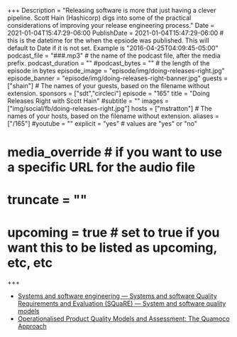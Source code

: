 +++
Description = "Releasing software is more that just having a clever pipeline. Scott Hain (Hashicorp) digs into some of the practical considerations of improving your release engineering process."
Date = 2021-01-04T15:47:29-06:00
PublishDate = 2021-01-04T15:47:29-06:00 # this is the datetime for the when the epsiode was published. This will default to Date if it is not set. Example is "2016-04-25T04:09:45-05:00"
podcast_file = "###.mp3" # the name of the podcast file, after the media prefix.
podcast_duration = ""
#podcast_bytes = "" # the length of the episode in bytes
episode_image = "episode/img/doing-releases-right.jpg"
episode_banner = "episode/img/doing-releases-right-banner.jpg"
guests = ["shain"] # The names of your guests, based on the filename without extension.
sponsors = ["sdt","circleci"]
episode = "165"
title = "Doing Releases Right with Scott Hain"
#subtitle = ""
images = ["img/social/fb/doing-releases-right.jpg"]
hosts = ["mstratton"] # The names of your hosts, based on the filename without extension.
aliases = ["/165"]
#youtube = ""
explicit = "yes" # values are "yes" or "no"
# media_override # if you want to use a specific URL for the audio file
# truncate = ""
# upcoming = true # set to true if you want this to be listed as upcoming, etc, etc
+++

- [Systems and software engineering — Systems and software Quality Requirements and Evaluation (SQuaRE) — System and software quality models](https://pdfs.semanticscholar.org/57a5/b99eceff9da205e244337c9f4678b5b23d25.pdf)
- [Operationalised Product Quality Models and Assessment: The Quamoco Approach](https://elib.uni-stuttgart.de/bitstream/11682/8324/1/quamoco.pdf)